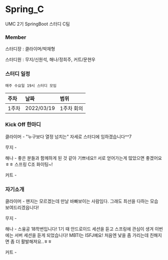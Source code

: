 # Spring_C
UMC 2기 SpringBoot 스터디 C팀

### Member
스터디장 : 클라이머/박재형

스터디원 : 무지/신원석, 해나/정희주, 커트/문현우

### 스터디 일정
`매주 수요일 19시 스터디 모임`

|주차|날짜|범위|
|:---|:---|:---|
|1주차|2022/03/19|1주차 회의|

### Kick Off 한마디
클라이머 - "누구보다 열정 넘치는" 자세로 스터디에 임하겠습니다^^7

무지 - 

해나 - 좋은 분들과 함께하게 된 것 같아 기쁘네요!! 서로 얻어가는게 많았으면 좋겠어요ㅎㅎ 스프링 C조 화이팅~!

커트 - 

### 자기소개
클라이머 - 왠지는 모르겠는데 만날 바빠보이는 사람임다. 그래도 최선을 다하는 모습 보여드리겠읍니다!

무지 - 

해나 - 스융공 18학번입니다! 1기 때 안드로이드 세션을 듣고 스프링에 관심이 생겨 이번에는 서버 세션을 듣게 되었습니다! MBTI는 ISFJ예요! 처음엔 낯을 좀 가리는데 친해지면 좀 더 활발해져요..ㅎㅎ

커트 - 
